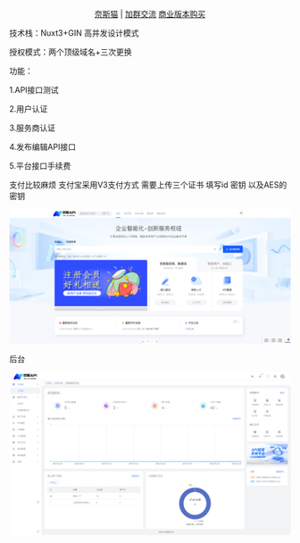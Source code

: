 <div align="center">

[奈斯猫](https://www.nsmao.com/) |
[加群交流](https://qm.qq.com/cgi-bin/qm/qr?k=a2CKPqmQRM3pergs1bbZZTRTJcpMBp5W&jump_from=webapi&authKey=lwhKCSeJgV678lPgWK2oJ58z4zTCorFfXiKp7GWudM50F/Nc+kTLNSTtswV5Sun7)
[商业版本购买](https://www.nsmao.com/post/3828)
</div>
技术栈：Nuxt3+GIN 高并发设计模式

授权模式：两个顶级域名+三次更换

功能：

1.API接口测试

2.用户认证

3.服务商认证

4.发布编辑API接口

5.平台接口手续费

支付比较麻烦  支付宝采用V3支付方式 需要上传三个证书 填写id 密钥 以及AES的密钥


![前台](d2Sl72WX167o9unCL6Lid4YZtyczaT3lpdIcAFLJ.png)



后台

![后台](XLNF0pvJDtb8FXiE4Yx3nZzTYZVL0oOyHQUlLWbD.png)

